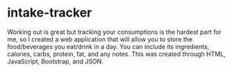 # intake-tracker
Working out is great but tracking your consumptions is the hardest part for me, so I created a web application that will allow you to store the food/beverages you eat/drink in a day. You can include its ingredients, calories, carbs, protein, fat, and any notes. This was created through HTML, JavaScript, Bootstrap, and JSON. 
